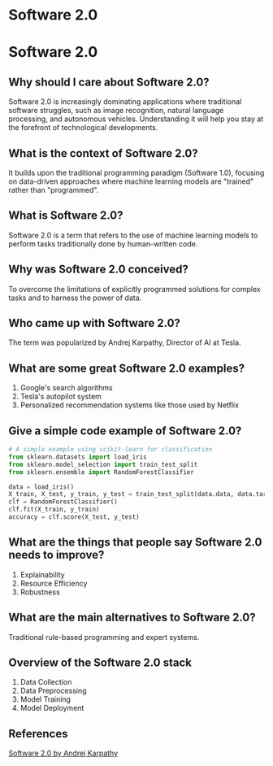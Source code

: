 # Software 2.0

# Software 2.0

## Why should I care about Software 2.0?

Software 2.0 is increasingly dominating applications where traditional software struggles, such as image recognition, natural language processing, and autonomous vehicles. Understanding it will help you stay at the forefront of technological developments.

## What is the context of Software 2.0?

It builds upon the traditional programming paradigm (Software 1.0), focusing on data-driven approaches where machine learning models are "trained" rather than "programmed".

## What is Software 2.0?

Software 2.0 is a term that refers to the use of machine learning models to perform tasks traditionally done by human-written code.

## Why was Software 2.0 conceived?

To overcome the limitations of explicitly programmed solutions for complex tasks and to harness the power of data.

## Who came up with Software 2.0?

The term was popularized by Andrej Karpathy, Director of AI at Tesla.

## What are some great Software 2.0 examples?

1. Google's search algorithms
2. Tesla's autopilot system
3. Personalized recommendation systems like those used by Netflix

## Give a simple code example of Software 2.0?

```python
# A simple example using scikit-learn for classification
from sklearn.datasets import load_iris
from sklearn.model_selection import train_test_split
from sklearn.ensemble import RandomForestClassifier

data = load_iris()
X_train, X_test, y_train, y_test = train_test_split(data.data, data.target)
clf = RandomForestClassifier()
clf.fit(X_train, y_train)
accuracy = clf.score(X_test, y_test)
```

## What are the things that people say Software 2.0 needs to improve?

1. Explainability
2. Resource Efficiency
3. Robustness

## What are the main alternatives to Software 2.0?

Traditional rule-based programming and expert systems.

## Overview of the Software 2.0 stack

1. Data Collection
2. Data Preprocessing
3. Model Training
4. Model Deployment

## References

[Software 2.0 by Andrej Karpathy](https://medium.com/@karpathy/software-2-0-a64152b37c35)
